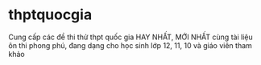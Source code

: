 # thptquocgia
Cung cấp các đề thi thử thpt quốc gia HAY NHẤT, MỚI NHẤT cùng tài liệu ôn thi phong phú, đang dạng cho học sinh lớp 12, 11, 10 và giáo viên tham khảo
